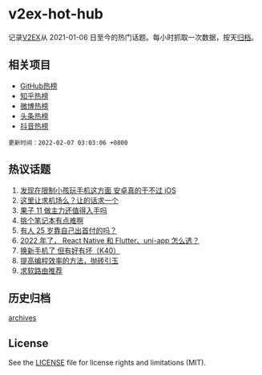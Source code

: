 # v2ex-hot-hub

 记录[V2EX](https://www.v2ex.com/)从 2021-01-06 日至今的热门话题。每小时抓取一次数据，按天[归档](archives)。
 
 ## 相关项目

- [GitHub热榜](https://github.com/snaildev/github-hot-hub)
- [知乎热榜](https://github.com/snaildev/zhihu-hot-hub)
- [微博热榜](https://github.com/snaildev/weibo-hot-hub)
- [头条热榜](https://github.com/snaildev/toutiao-hot-hub)
- [抖音热榜](https://github.com/snaildev/douyin-hot-hub)


 `更新时间：2022-02-07 03:03:06 +0800`

## 热议话题

1. [发现在限制小孩玩手机这方面 安卓真的干不过 iOS](https://www.v2ex.com/t/832064)
1. [这里让求机场么？让的话求一个](https://www.v2ex.com/t/832099)
1. [果子 11 做主力还值得入手吗](https://www.v2ex.com/t/832072)
1. [挑个笔记本有点难啊](https://www.v2ex.com/t/832105)
1. [有人 25 岁靠自己出首付的吗？](https://www.v2ex.com/t/832027)
1. [2022 年了， React Native 和 Flutter、uni-app 怎么选？](https://www.v2ex.com/t/832037)
1. [换新手机了 但有好有坏（K40）](https://www.v2ex.com/t/832025)
1. [提高编程效率的方法，抛砖引玉](https://www.v2ex.com/t/832061)
1. [求软路由推荐](https://www.v2ex.com/t/832092)

## 历史归档

[archives](archives)

## License

See the [LICENSE](LICENSE) file for license rights and limitations (MIT).
